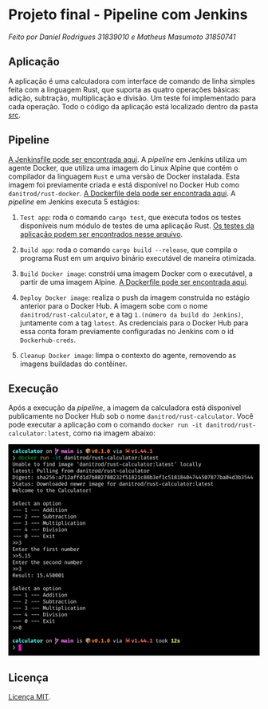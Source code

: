 # Projeto final - Pipeline com Jenkins

_Feito por Daniel Rodrigues 31839010 e Matheus Masumoto 31850741_

## Aplicação

A aplicação é uma calculadora com interface de comando de linha simples feita com a linguagem Rust, que suporta as quatro operações básicas: adição, subtração, multiplicação e divisão. Um teste foi implementado para cada operação. Todo o código da aplicação está localizado dentro da pasta [src](./src).

## Pipeline

[A Jenkinsfile pode ser encontrada aqui](./Jenkinsfile). A _pipeline_ em Jenkins utiliza um agente Docker, que utiliza uma imagem do Linux Alpine que contém o compilador da linguagem `Rust` e uma versão de Docker instalada. Esta imagem foi previamente criada e está disponível no Docker Hub como `danitrod/rust-docker`. [A Dockerfile dela pode ser encontrada aqui](./docker/agent-image/Dockerfile). A _pipeline_ em Jenkins executa 5 estágios:

1. `Test app`: roda o comando `cargo test`, que executa todos os testes disponíveis num módulo de testes de uma aplicação Rust. [Os testes da aplicação podem ser encontrados nesse arquivo](./src/lib.rs).

2. `Build app`: roda o comando `cargo build --release`, que compila o programa Rust em um arquivo binário executável de maneira otimizada.

3. `Build Docker image`: constrói uma imagem Docker com o executável, a partir de uma imagem Alpine. [A Dockerfile pode ser encontrada aqui](./Dockerfile).

4. `Deploy Docker image`: realiza o push da imagem construida no estágio anterior para o Docker Hub. A imagem sobe com o nome `danitrod/rust-calculator`, e a tag `1.(número da build do Jenkins)`, juntamente com a tag `latest`. As credenciais para o Docker Hub para essa conta foram previamente configuradas no Jenkins com o id `Dockerhub-creds`.

5. `Cleanup Docker image`: limpa o contexto do agente, removendo as imagens buildadas do contêiner.

## Execução

Após a execução da _pipeline_, a imagem da calculadora está disponível publicamente no Docker Hub sob o nome `danitrod/rust-calculator`. Você pode executar a aplicação com o comando `docker run -it danitrod/rust-calculator:latest`, como na imagem abaixo:

![test](./doc/source/images/execution.jpg)

## Licença

[Licença MIT](./LICENSE).
